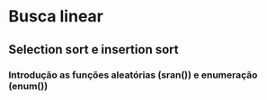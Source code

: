 # Busca linear

## Selection sort e insertion sort

### Introdução as funções aleatórias (sran()) e enumeração (enum())
